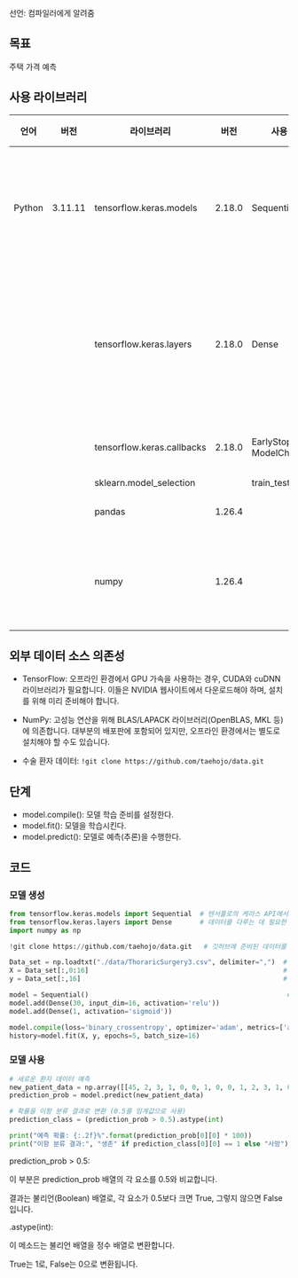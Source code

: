 선언: 컴파일러에게 알려줌

## 목표
주택 가격 예측

## 사용 라이브러리
|언어|버전|라이브러리|버전|사용 모듈|용도|
|---|---|---|---|---|---|
|Python|3.11.11|tensorflow.keras.models|2.18.0|Sequential|전체 모델 구조를 정의|
|||tensorflow.keras.layers|2.18.0|Dense|모델 내부의 개별 층을 구성|
|||tensorflow.keras.callbacks|2.18.0|EarlyStopping, ModelCheckpoint|편향 방지|
|||sklearn.model_selection||train_test_split||
|||pandas|1.26.4||표 확인|
|||numpy|1.26.4||데이터 불러오기|



## 외부 데이터 소스 의존성
- TensorFlow: 오프라인 환경에서 GPU 가속을 사용하는 경우, CUDA와 cuDNN 라이브러리가 필요합니다. 이들은 NVIDIA 웹사이트에서 다운로드해야 하며, 설치를 위해 미리 준비해야 합니다.

- NumPy: 고성능 연산을 위해 BLAS/LAPACK 라이브러리(OpenBLAS, MKL 등)에 의존합니다. 대부분의 배포판에 포함되어 있지만, 오프라인 환경에서는 별도로 설치해야 할 수도 있습니다.

- 수술 환자 데이터: `!git clone https://github.com/taehojo/data.git`

## 단계

- model.compile(): 모델 학습 준비를 설정한다.
- model.fit(): 모델을 학습시킨다.
- model.predict(): 모델로 예측(추론)을 수행한다.


## 코드

### 모델 생성
```python
from tensorflow.keras.models import Sequential  # 텐서플로의 케라스 API에서 필요한 함수들을 불러옵니다.
from tensorflow.keras.layers import Dense       # 데이터를 다루는 데 필요한 라이브러리를 불러옵니다.
import numpy as np

!git clone https://github.com/taehojo/data.git   # 깃허브에 준비된 데이터를 가져옵니다.

Data_set = np.loadtxt("./data/ThoraricSurgery3.csv", delimiter=",")  # 수술 환자 데이터를 불러옵니다.
X = Data_set[:,0:16]                                                 # 환자의 진찰 기록을 X로 지정합니다.
y = Data_set[:,16]                                                   # 수술 후 사망/생존 여부를 y로 지정합니다.

model = Sequential()                                                  # 딥러닝 모델의 구조를 결정합니다.
model.add(Dense(30, input_dim=16, activation='relu'))
model.add(Dense(1, activation='sigmoid'))

model.compile(loss='binary_crossentropy', optimizer='adam', metrics=['accuracy'])  # 딥러닝 모델을 실행합니다.
history=model.fit(X, y, epochs=5, batch_size=16)

```

### 모델 사용
```python
# 새로운 환자 데이터 예측
new_patient_data = np.array([[45, 2, 3, 1, 0, 0, 1, 0, 0, 1, 2, 3, 1, 0, 1, 0]])
prediction_prob = model.predict(new_patient_data)

# 확률을 이항 분류 결과로 변환 (0.5를 임계값으로 사용)
prediction_class = (prediction_prob > 0.5).astype(int)

print("예측 확률: {:.2f}%".format(prediction_prob[0][0] * 100))
print("이항 분류 결과:", "생존" if prediction_class[0][0] == 1 else "사망")
```

prediction_prob > 0.5:

이 부분은 prediction_prob 배열의 각 요소를 0.5와 비교합니다.

결과는 불리언(Boolean) 배열로, 각 요소가 0.5보다 크면 True, 그렇지 않으면 False입니다.

.astype(int):

이 메소드는 불리언 배열을 정수 배열로 변환합니다.

True는 1로, False는 0으로 변환됩니다.
